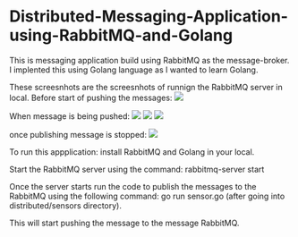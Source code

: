 # Distributed-Messaging-Application-using-RabbitMQ-and-Golang

This is messaging application build using RabbitMQ as the message-broker. I implented this using Golang language as I wanted to learn Golang.

These screesnhots are the screesnhots of runnign the RabbitMQ server in local.
Before start of pushing the messages:
![](images/intially.JPG)

When message is being pushed:
![](images/ongoing-publish.JPG)
![](images/ongoing-publish1.JPG)
![](images/publish.JPG)

once publishing message is stopped:
![](images/stop_publish.JPG)

To run this appplication:
install RabbitMQ and Golang in your local.

Start the RabbitMQ server using the command:
rabbitmq-server start

Once the server starts run the code to publish the messages to the RabbitMQ using the following command:
go run sensor.go (after going into distributed/sensors directory).

This will start pushing the message to the message RabbitMQ.


